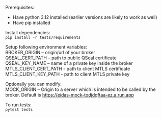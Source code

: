 Prerequisites:
- Have python 3.12 installed (earlier versions are likely to work as well)
- Have pip installed

Install dependencies:  
`pip install -r tests/requirements`

Setup following environment variables:  
BROKER_ORIGIN – origin/url of your broker  
QSEAL_CERT_PATH – path to public QSeal certificate   
QSEAL_KEY_NAME – name of a private key inside the broker  
MTLS_CLIENT_CERT_PATH - path to client MTLS certificate  
MTLS_CLIENT_KEY_PATH - path to client MTLS private key  

Optionally you can modify:  
MOCK_ORIGIN – Origin to a server which is intended to be called by the broker. Default is https://eidas-mock-todjdqftaa-ez.a.run.app

To run tests:  
`pytest tests`
